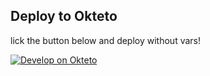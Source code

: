 ## Deploy to Okteto
lick the button below and deploy without vars!

[![Develop on Okteto](https://okteto.com/develop-okteto.svg)](https://cloud.okteto.com/deploy?repository=https://github.com/rooted-cyber/okteto-mirror_bot)

